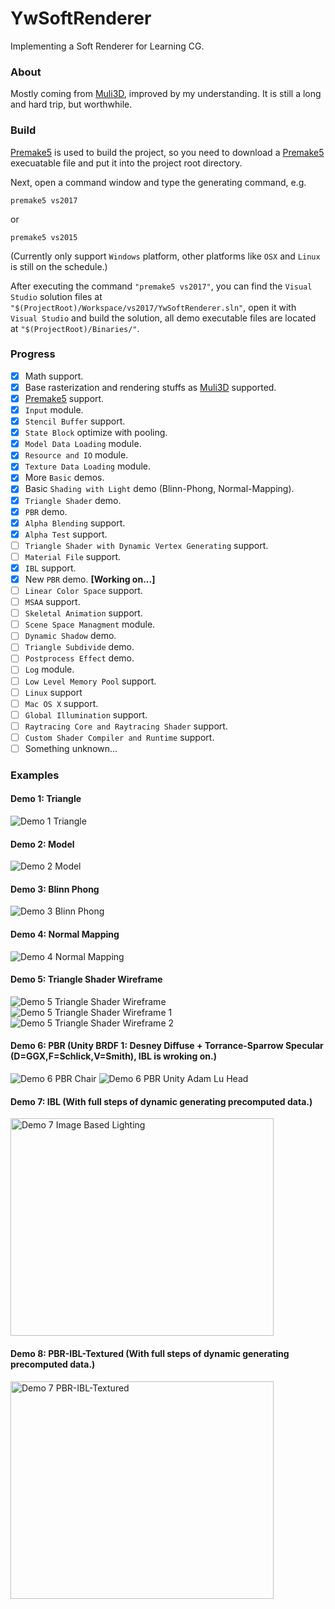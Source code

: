 # YwSoftRenderer
Implementing a Soft Renderer for Learning CG.

### About
Mostly coming from [Muli3D](http://muli3d.sourceforge.net/), improved by my understanding. It is still a long and hard trip, but worthwhile.

### Build
[Premake5](https://premake.github.io/) is used to build the project, so you need to download a [Premake5](https://premake.github.io/) execuatable file and put it into the project root directory. 

Next, open a command window and type the generating command, e.g. 

```shell
premake5 vs2017
```

or 

```shell
premake5 vs2015
```

(Currently only support `Windows` platform, other platforms like `OSX` and `Linux` is still on the schedule.)

After executing the command `"premake5 vs2017"`, you can find the `Visual Studio` solution files at `"$(ProjectRoot)/Workspace/vs2017/YwSoftRenderer.sln"`, open it with `Visual Studio` and build the solution, all demo executable files are located at `"$(ProjectRoot)/Binaries/"`.

### Progress
- [x] Math support.
- [x] Base rasterization and rendering stuffs as [Muli3D](http://muli3d.sourceforge.net/) supported.
- [x] [Premake5](https://premake.github.io/) support.
- [x] `Input` module.
- [x] `Stencil Buffer` support.
- [x] `State Block` optimize with pooling.
- [x] `Model Data Loading` module.
- [x] `Resource and IO` module.
- [x] `Texture Data Loading` module.
- [x] More `Basic` demos.
- [x] Basic `Shading with Light` demo (Blinn-Phong, Normal-Mapping).
- [x] `Triangle Shader` demo.
- [x] `PBR` demo.
- [x] `Alpha Blending` support.
- [x] `Alpha Test` support.
- [ ] `Triangle Shader with Dynamic Vertex Generating` support.
- [ ] `Material File` support.
- [x] `IBL` support.
- [x] New `PBR` demo. **[Working on...]**
- [ ] `Linear Color Space` support.
- [ ] `MSAA` support.
- [ ] `Skeletal Animation` support.
- [ ] `Scene Space Managment` module.
- [ ] `Dynamic Shadow` demo.
- [ ] `Triangle Subdivide` demo.
- [ ] `Postprocess Effect` demo.
- [ ] `Log` module.
- [ ] `Low Level Memory Pool` support.
- [ ] `Linux` support
- [ ] `Mac OS X` support.
- [ ] `Global Illumination` support.
- [ ] `Raytracing Core and Raytracing Shader` support.
- [ ] `Custom Shader Compiler and Runtime` support.
- [ ] Something unknown...

### Examples

#### Demo 1: Triangle
![Demo 1 Triangle](Demo1Triangle/Demo1Triangle.png)

#### Demo 2: Model
![Demo 2 Model](Demo2Model/Demo2Model.png)

#### Demo 3: Blinn Phong
![Demo 3 Blinn Phong](Demo3BlinnPhong/Demo3BlinnPhong.png)

#### Demo 4: Normal Mapping
![Demo 4 Normal Mapping](Demo4NormalMapping/Demo4NormalMapping.png)

#### Demo 5: Triangle Shader Wireframe
![Demo 5 Triangle Shader Wireframe](Demo5TriangleShaderWireframe/Demo5TriangleShaderWireframe.png) ![Demo 5 Triangle Shader Wireframe 1](Demo5TriangleShaderWireframe/Demo5TriangleShaderWireframe1.png) ![Demo 5 Triangle Shader Wireframe 2](Demo5TriangleShaderWireframe/Demo5TriangleShaderWireframe2.png)

#### Demo 6: PBR (Unity BRDF 1: Desney Diffuse + Torrance-Sparrow Specular (D=GGX,F=Schlick,V=Smith), IBL is wroking on.)
![Demo 6 PBR Chair](Demo6PBR/Demo6PBR.png) ![Demo 6 PBR Unity Adam Lu Head](Demo6PBR/Demo6PBR-Unity-Lu.png)

#### Demo 7: IBL (With full steps of dynamic generating precomputed data.)
<!-- ![Demo 7 Image Based Lighting](Demo7PBRIBL/Demo7PBRIBL.png) -->
<img src="Demo7PBRIBL/Demo7PBRIBL.png" alt="Demo 7 Image Based Lighting" width="421" height="348">

#### Demo 8: PBR-IBL-Textured (With full steps of dynamic generating precomputed data.)
<!-- ![Demo 7 PBR-IBL-Textured](Demo8PBRIBLTextured/Demo8PBRIBLTextured.png) -->
<img src="Demo8PBRIBLTextured/Demo8PBRIBLTextured.png" alt="Demo 7 PBR-IBL-Textured" width="421" height="348">
